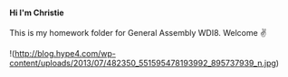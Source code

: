 #### Hi I'm Christie

This is my homework folder for General Assembly WDI8. Welcome :v:

 !(http://blog.hype4.com/wp-content/uploads/2013/07/482350_551595478193992_895737939_n.jpg)
